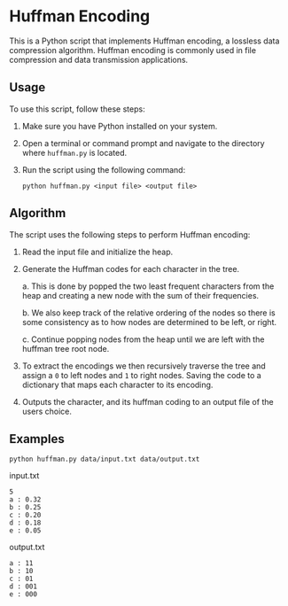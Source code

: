 # Huffman Encoding

This is a Python script that implements Huffman encoding, a lossless data compression algorithm. Huffman encoding is commonly used in file compression and data transmission applications.

## Usage

To use this script, follow these steps:

1. Make sure you have Python installed on your system.
2. Open a terminal or command prompt and navigate to the directory where `huffman.py` is located.
3. Run the script using the following command:

    ```shell
    python huffman.py <input file> <output file>
    ```

## Algorithm

The script uses the following steps to perform Huffman encoding:

1. Read the input file and initialize the heap. 
2. Generate the Huffman codes for each character in the tree.

    a. This is done by popped the two least frequent characters from the heap and creating a new node 
    with the sum of their frequencies.

    b. We also keep track of the relative ordering of the nodes so there is some consistency as to how nodes are determined to be left, or right.

    c. Continue popping nodes from the heap until we are left with the huffman tree root node. 

3. To extract the encodings we then recursively traverse the tree and assign a `0` to left nodes and `1` to right nodes. Saving the code to a dictionary that maps each character to its encoding.
4. Outputs the character, and its huffman coding to an output file of the users choice. 

## Examples
`python huffman.py data/input.txt data/output.txt`

input.txt 
```
5
a : 0.32
b : 0.25
c : 0.20
d : 0.18
e : 0.05
```

output.txt
```
a : 11
b : 10
c : 01
d : 001
e : 000
```
